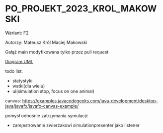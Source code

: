 # PO_PROJEKT_2023_KROL_MAKOWSKI

Wariant: F2 

Autorzy: 
Mateusz Król 
Maciej Makowski 

Gałąź main modyfikowana tylko przez pull request

[Diagram UML](UML_diagram.pdf)


todo list:
- statystyki
- watki(dla wielu)
- ui(simulation stop, focus on one animal)

canvas:
https://examples.javacodegeeks.com/java-development/desktop-java/javafx/javafx-canvas-example/

pomysł odnośnie zatrzymania symulacji:
- zarejestrowanie zwierzakowi simulationpresenter jako listener
